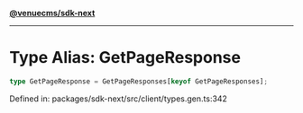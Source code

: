 [**@venuecms/sdk-next**](../Index.md)

***

# Type Alias: GetPageResponse

```ts
type GetPageResponse = GetPageResponses[keyof GetPageResponses];
```

Defined in: packages/sdk-next/src/client/types.gen.ts:342

